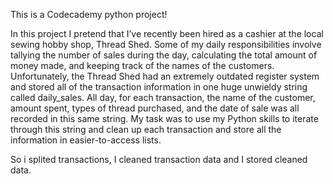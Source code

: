 This is a Codecademy python project!

In this project I pretend that I’ve recently been hired as a cashier at the local sewing hobby shop, Thread Shed.
Some of my daily responsibilities involve tallying the number of sales during the day, calculating the total amount of money made, and keeping track of the names of the customers.
Unfortunately, the Thread Shed had an extremely outdated register system and stored all of the transaction information in one huge unwieldy string called daily_sales.
All day, for each transaction, the name of the customer, amount spent, types of thread purchased, and the date of sale was all recorded in this same string. 
My task was to use my Python skills to iterate through this string and clean up each transaction and store all the information in easier-to-access lists.

So i splited transactions, I cleaned transaction data and I stored cleaned data. 
